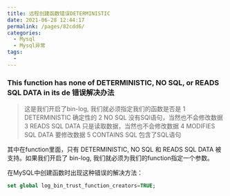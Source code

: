 ```yaml
---
title: 远程创建函数错误DETERMINISTIC
date: 2021-06-28 12:44:17
permalink: /pages/82cdd6/
categories:
  - Mysql
  - Mysql异常
tags:
  - 
---
```


### This function has none of DETERMINISTIC, NO SQL, or READS SQL DATA in its de 错误解决办法



> 这是我们开启了bin-log, 我们就必须指定我们的函数是否是
> 1 DETERMINISTIC 确定性的
> 2 NO SQL 没有SQl语句，当然也不会修改数据
> 3 READS SQL DATA 只是读取数据，当然也不会修改数据
> 4 MODIFIES SQL DATA 要修改数据
> 5 CONTAINS SQL 包含了SQL语句

其中在function里面，只有 DETERMINISTIC, NO SQL 和 READS SQL DATA 被支持。如果我们开启了 bin-log, 我们就必须为我们的function指定一个参数。

在MySQL中创建函数时出现这种错误的解决方法：

```sql
set global log_bin_trust_function_creators=TRUE;
```

